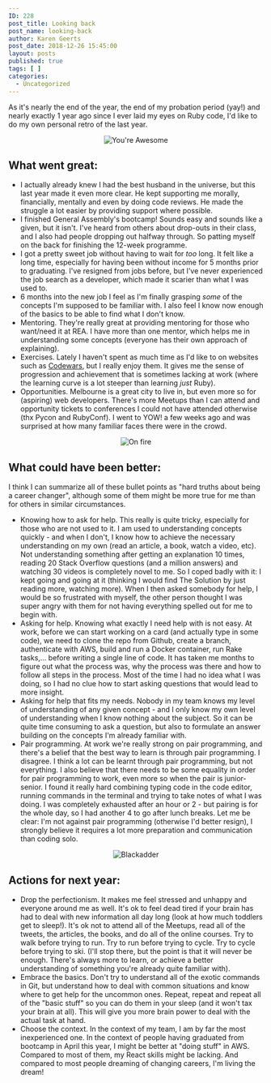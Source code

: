 ```yaml
---
ID: 228
post_title: Looking back
post_name: looking-back
author: Karen Geerts
post_date: 2018-12-26 15:45:00
layout: posts
published: true
tags: [ ]
categories:
  - Uncategorized
---
```


As it's nearly the end of the year, the end of my probation period (yay!) and nearly exactly 1 year ago since I ever laid my eyes on Ruby code, I'd like to do my own personal retro of the last year.

<p align="center">
  <img src="https://images-na.ssl-images-amazon.com/images/I/512OOMv4ZEL.jpg" alt="You're Awesome"/>
</p>

## What went great:

* I actually already knew I had the best husband in the universe, but this last year made it even more clear. He kept supporting me morally, financially, mentally and even by doing code reviews. He made the struggle a lot easier by providing support where possible.
* I finished General Assembly's bootcamp! Sounds easy and sounds like a given, but it isn't. I've heard from others about drop-outs in their class, and I also had people dropping out halfway through. So patting myself on the back for finishing the 12-week programme.
* I got a pretty sweet job without having to wait for *too* long. It felt like a long time, especially for having been without income for 5 months prior to graduating. I've resigned from jobs before, but I've never experienced the job search as a developer, which made it scarier than what I was used to.
* 6 months into the new job I feel as I'm finally grasping *some* of the concepts I'm supposed to be familiar with. I also feel I know now enough of the basics to be able to find what I don't know.
* Mentoring. They're really great at providing mentoring for those who want/need it at REA. I have more than one mentor, which helps me in understanding some concepts (everyone has their own approach of explaining).
* Exercises. Lately I haven't spent as much time as I'd like to on websites such as [Codewars](https://www.codewars.com/users/karengeerts), but I really enjoy them. It gives me the sense of progression and achievement that is sometimes lacking at work (where the learning curve is a lot steeper than learning *just* Ruby).
* Opportunities. Melbourne is a great city to live in, but even more so for (aspiring) web developers. There's more Meetups than I can attend and opportunity tickets to conferences I could not have attended otherwise (thx Pycon and RubyConf). I went to YOW! a few weeks ago and was surprised at how many familiar faces there were in the crowd.




<p align="center">
  <img src="https://media.giphy.com/media/zyclIRxMwlY40/giphy.gif" alt="On fire"/>
</p>

## What could have been better:

I think I can summarize all of these bullet points as "hard truths about being a career changer", although some of them might be more true for me than for others in similar circumstances.

* Knowing how to ask for help. This really is quite tricky, especially for those who are not used to it. I am used to understanding concepts quickly - and when I don't, I know how to achieve the necessary understanding on my own (read an article, a book, watch a video, etc).
Not understanding something after getting an explanation 10 times, reading 20 Stack Overflow questions (and a million answers) and watching 30 videos is completely novel to me. So I coped badly with it: I kept going and going at it (thinking I would find The Solution by just reading more, watching more). When I then asked somebody for help, I would be so frustrated with myself, the other person thought I was super angry with them for not having everything spelled out for me to begin with.
* Asking for help. Knowing what exactly I need help with is not easy. At work, before we can start working on a card (and actually type in some code), we need to clone the repo from Github, create a branch, authenticate with AWS, build and run a Docker container, run Rake tasks,... before writing a single line of code. It has taken me months to figure out what the process was, why the process was there and how to follow all steps in the process. Most of the time I had no idea what I was doing, so I had no clue how to start asking questions that would lead to more insight.
* Asking for help that fits my needs. Nobody in my team knows my level of understanding of any given concept - and I only know my own level of understanding when I know nothing about the subject. So it can be quite time consuming to ask a question, but also to formulate an answer building on the concepts I'm already familiar with.
* Pair programming. At work we're really strong on pair programming, and there's a belief that the best way to learn is through pair programming. I disagree. I think a lot can be learnt through pair programming, but not everything. I also believe that there needs to be some equality in order for pair programming to work, even more so when the pair is junior-senior. I found it really hard combining typing code in the code editor, running commands in the terminal and trying to take notes of what I was doing. I was completely exhausted after an hour or 2 - but pairing is for the whole day, so I had another 4 to go after lunch breaks.
Let me be clear: I'm not against pair programming (otherwise I'd better resign), I strongly believe it requires a lot more preparation and communication than coding solo.


<p align="center">
  <img src="https://i.imgur.com/duuVH0L.png" alt="Blackadder"/>
</p>

## Actions for next year:

* Drop the perfectionism. It makes me feel stressed and unhappy and everyone around me as well. It's ok to feel dead tired if your brain has had to deal with new information all day long (look at how much toddlers get to sleep!). It's ok not to attend all of the Meetups, read all of the tweets, the articles, the books, and do all of the online courses. Try to walk before trying to run. Try to run before trying to cycle. Try to cycle before trying to ski. (I'll stop there, but the point is that it will never be enough. There's always more to learn, or achieve a better understanding of something you're already quite familiar with).
* Embrace the basics. Don't try to understand all of the exotic commands in Git, but understand how to deal with common situations and know where to get help for the uncommon ones. Repeat, repeat and repeat all of the "basic stuff" so you can do them in your sleep (and it won't tax your brain at all). This will give you more brain power to deal with the actual task at hand.
* Choose the context. In the context of my team, I am by far the most inexperienced one. In the context of people having graduated from bootcamp in April this year, I might be better at "doing stuff" in AWS. Compared to most of them, my React skills might be lacking.
And compared to most people dreaming of changing careers, I'm living the dream!
